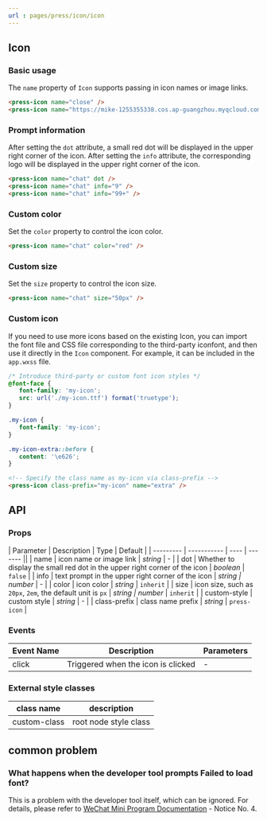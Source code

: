 ```yaml
---
url : pages/press/icon/icon
---
```


## Icon 

### Basic usage

The `name` property of `Icon` supports passing in icon names or image links.

```html
<press-icon name="close" />
<press-icon name="https://mike-1255355338.cos.ap-guangzhou.myqcloud.com/article/2023/5/own_mike_ce77489af93cb34c4b.png" />
```

### Prompt information

After setting the `dot` attribute, a small red dot will be displayed in the upper right corner of the icon. After setting the `info` attribute, the corresponding logo will be displayed in the upper right corner of the icon.

```html
<press-icon name="chat" dot />
<press-icon name="chat" info="9" />
<press-icon name="chat" info="99+" />
```

### Custom color

Set the `color` property to control the icon color.

```html
<press-icon name="chat" color="red" />
```

### Custom size

Set the `size` property to control the icon size.

```html
<press-icon name="chat" size="50px" />
```

### Custom icon

If you need to use more icons based on the existing Icon, you can import the font file and CSS file corresponding to the third-party iconfont, and then use it directly in the `Icon` component. For example, it can be included in the `app.wxss` file.

```css
/* Introduce third-party or custom font icon styles */
@font-face {
   font-family: 'my-icon';
   src: url('./my-icon.ttf') format('truetype');
}

.my-icon {
   font-family: 'my-icon';
}

.my-icon-extra::before {
   content: '\e626';
}
```

```html
<!-- Specify the class name as my-icon via class-prefix -->
<press-icon class-prefix="my-icon" name="extra" />
```

## API

### Props

| Parameter | Description | Type | Default |
| --------- | ----------- | ---- | ------- ||
| name         | icon name or image link                                                    | _string_           | -                 |
| dot          | Whether to display the small red dot in the upper right corner of the icon | _boolean_          | `false`           |
| info         | text prompt in the upper right corner of the icon                          | _string \| number_ | -                 |
| color        | icon color                                                                 | _string_           | `inherit`         |
| size         | icon size, such as `20px`, `2em`, the default unit is `px`                 | _string \| number_ | `inherit`         |
| custom-style | custom style                                                               | _string_           | -                 |
| class-prefix | class name prefix                                                          | _string_           | `press-icon` |

### Events

| Event Name | Description                        | Parameters |
| ---------- | ---------------------------------- | ---------- |
| click      | Triggered when the icon is clicked | -          |

### External style classes

| class name   | description           |
| ------------ | --------------------- |
| custom-class | root node style class |

## common problem

### What happens when the developer tool prompts Failed to load font?

This is a problem with the developer tool itself, which can be ignored. For details, please refer to [WeChat Mini Program Documentation](https://developers.weixin.qq.com/miniprogram/dev/api/ui/font/wx.loadFontFace.html) - Notice No. 4.
